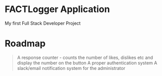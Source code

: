 # FACTLogger Application
My first Full Stack Developer Project

# Roadmap
> A response counter - counts the number of likes, dislikes etc and display the number on the button
> A proper authentication system
> A slack/email notification system for the administrator

